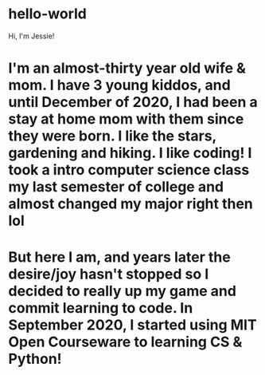 # hello-world
Hi, I'm Jessie!

# I'm an almost-thirty year old wife & mom. I have 3 young kiddos, and until December of 2020, I had been a stay at home mom with them since they were born. I like the stars, gardening and hiking. I like coding! I took a intro computer science class my last semester of college and almost changed my major right then lol
# But here I am, and years later the desire/joy hasn't stopped so I decided to really up my game and commit learning to code. In September 2020, I started using MIT Open Courseware to learning CS & Python!
